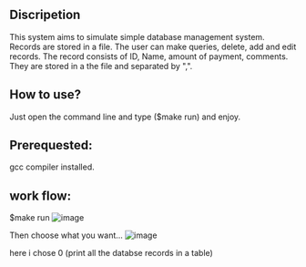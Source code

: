 ## Discripetion
This system aims to simulate simple database management system.
Records are stored in a file.
The user can make queries, delete, add and edit records.
The record consists of ID, Name, amount of payment, comments.
They are stored in a the file and separated by ",".

## How to use?
Just open the command line and type ($make run) and enjoy.

## Prerequested:
  gcc compiler installed.
## work flow:
  $make run
  ![image](https://github.com/mohamed-arafa/Embedded_Simple_DBMS/assets/58062859/00fafac4-de82-401c-93be-4b4cfb33dcdb)

Then choose what you want...
![image](https://github.com/mohamed-arafa/Embedded_Simple_DBMS/assets/58062859/e8ed75e8-8d52-4b82-80c5-b8ac84489c53)

here i chose 0 (print all the databse records in a table)
